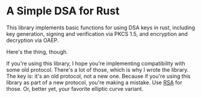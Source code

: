 # A Simple DSA for Rust

This library implements basic functions for using DSA keys in rust,
including key generation, signing and verification via PKCS 1.5, and
encryption and decryption via OAEP.

Here's the thing, though.

If you're using this library, I hope you're implementing compatibility with some
old protocol. There's a lot of those, which is why I wrote the library.  The key
is: it's an old protocol, not a new one. Because if you're using this library as
part of a new protocol, you're making a mistake. Use
[RSA](http://github.com/acw/simple_rsa) for those. Or, better yet, your favorite
elliptic curve variant.
